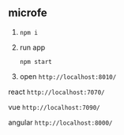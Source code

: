 ## microfe

1. `npm i`

2. run app

	```
	npm start
	```

3. open `http://localhost:8010/`


react `http://localhost:7070/`

vue `http://localhost:7090/`

angular `http://localhost:8000/`





















